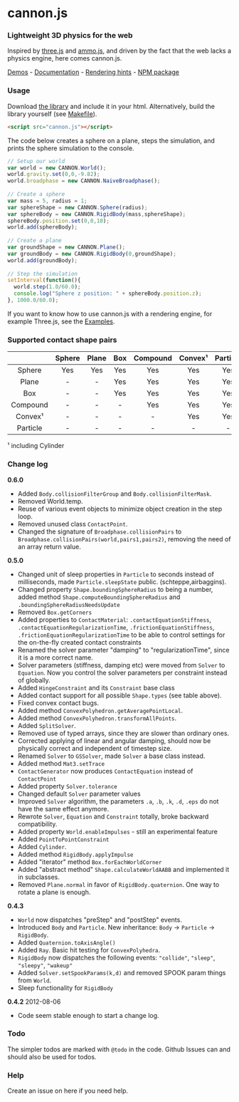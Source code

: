 # cannon.js

### Lightweight 3D physics for the web
Inspired by [three.js](https://github.com/mrdoob/three.js) and [ammo.js](https://github.com/kripken/ammo.js), and driven by the fact that the web lacks a physics engine, here comes cannon.js.

[Demos](http://schteppe.github.com/cannon.js) - [Documentation](http://schteppe.github.com/cannon.js/doc/) - [Rendering hints](https://github.com/schteppe/cannon.js/tree/master/examples) - [NPM package](https://npmjs.org/package/cannon)

### Usage 
Download [the library](https://raw.github.com/schteppe/cannon.js/master/build/cannon.js) and include it in your html. Alternatively, build the library yourself (see [Makefile](https://github.com/schteppe/cannon.js/blob/master/Makefile)).

```html
<script src="cannon.js"></script>
```

The code below creates a sphere on a plane, steps the simulation, and prints the sphere simulation to the console.

```javascript
// Setup our world
var world = new CANNON.World();
world.gravity.set(0,0,-9.82);
world.broadphase = new CANNON.NaiveBroadphase();
    
// Create a sphere
var mass = 5, radius = 1;
var sphereShape = new CANNON.Sphere(radius);
var sphereBody = new CANNON.RigidBody(mass,sphereShape);
sphereBody.position.set(0,0,10);
world.add(sphereBody);
    
// Create a plane
var groundShape = new CANNON.Plane();
var groundBody = new CANNON.RigidBody(0,groundShape);
world.add(groundBody);
    
// Step the simulation
setInterval(function(){
  world.step(1.0/60.0);
  console.log("Sphere z position: " + sphereBody.position.z);
}, 1000.0/60.0);
```

If you want to know how to use cannon.js with a rendering engine, for example Three.js, see the [Examples](https://github.com/schteppe/cannon.js/tree/master/examples).

### Supported contact shape pairs
|           | Sphere | Plane | Box | Compound | Convex¹ | Particle |
| :-------: |:------:|:-----:|:---:|:--------:|:-------:|:--------:|
| Sphere    | Yes    | Yes   | Yes | Yes      | Yes     | Yes      |
| Plane     | -      | -     | Yes | Yes      | Yes     | Yes      |
| Box       | -      | -     | Yes | Yes      | Yes     | Yes      |
| Compound  | -      | -     | -   | Yes      | Yes     | Yes      |
| Convex¹   | -      | -     | -   | -        | Yes     | Yes      |
| Particle  | -      | -     | -   | -        | -       | -        |

¹ including Cylinder

### Change log
**0.6.0**
 * Added ```Body.collisionFilterGroup``` and ```Body.collisionFilterMask```.
 * Removed World.temp.
 * Reuse of various event objects to minimize object creation in the step loop.
 * Removed unused class ```ContactPoint```.
 * Changed the signature of ```Broadphase.collisionPairs``` to ```Broadphase.collisionPairs(world,pairs1,pairs2)```, removing the need of an array return value.

**0.5.0**
 * Changed unit of sleep properties in ```Particle``` to seconds instead of milliseconds, made ```Particle.sleepState``` public. (schteppe,airbaggins).
 * Changed property ```Shape.boundingSphereRadius``` to being a number, added method ```Shape.computeBoundingSphereRadius``` and ```.boundingSphereRadiusNeedsUpdate```
 * Removed ```Box.getCorners```
 * Added properties to ```ContactMaterial```:  ```.contactEquationStiffness```, ```.contactEquationRegularizationTime```, ```.frictionEquationStiffness```, ```.frictionEquationRegularizationTime``` to be able to control settings for the on-the-fly created contact constraints
 * Renamed the solver parameter "damping" to "regularizationTime", since it is a more correct name.
 * Solver parameters (stiffness, damping etc) were moved from ```Solver``` to ```Equation```. Now you control the solver parameters per constraint instead of globally.
 * Added ```HingeConstraint``` and its ```Constraint``` base class
 * Added contact support for all possible ```Shape.types``` (see table above).
 * Fixed convex contact bugs.
 * Added method ```ConvexPolyhedron.getAveragePointLocal```.
 * Added method ```ConvexPolyhedron.transformAllPoints```.
 * Added ```SplitSolver```.
 * Removed use of typed arrays, since they are slower than ordinary ones.   
 * Corrected applying of linear and angular damping, should now be physically correct and independent of timestep size.
 * Renamed ```Solver``` to ```GSSolver```, made ```Solver``` a base class instead.
 * Added method ```Mat3.setTrace```
 * ```ContactGenerator``` now produces ```ContactEquation``` instead of ```ContactPoint```
 * Added property ```Solver.tolerance```
 * Changed default ```Solver``` parameter values
 * Improved ```Solver``` algorithm, the parameters ```.a```, ```.b```, ```.k```, ```.d```, ```.eps``` do not have the same effect anymore.
 * Rewrote ```Solver```, ```Equation``` and ```Constraint``` totally, broke backward compatibility.
 * Added property ```World.enableImpulses``` - still an experimental feature
 * Added ```PointToPointConstraint```
 * Added ```Cylinder```.
 * Added method ```RigidBody.applyImpulse```
 * Added "iterator" method ```Box.forEachWorldCorner```
 * Added "abstract method" ```Shape.calculateWorldAABB``` and implemented it in subclasses.
 * Removed ```Plane.normal``` in favor of ```RigidBody.quaternion```. One way to rotate a plane is enough.

**0.4.3**
 * ```World``` now dispatches "preStep" and "postStep" events.
 * Introduced ```Body``` and ```Particle```. New inheritance: ```Body``` -> ```Particle``` -> ```RigidBody```.
 * Added ```Quaternion.toAxisAngle()```
 * Added ```Ray```. Basic hit testing for ```ConvexPolyhedra```.
 * ```RigidBody``` now dispatches the following events: ```"collide"```, ```"sleep"```, ```"sleepy"```, ```"wakeup"```
 * Added ```Solver.setSpookParams(k,d)``` and removed SPOOK param things from ```World```.
 * Sleep functionality for ```RigidBody```

**0.4.2** 2012-08-06
 * Code seem stable enough to start a change log.

### Todo
The simpler todos are marked with ```@todo``` in the code. Github Issues can and should also be used for todos.

### Help
Create an issue on here if you need help.
